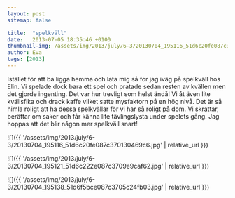 ```yaml
---
layout: post
sitemap: false

title:  "spelkväll"
date:   2013-07-05 18:35:46 +0100
thumbnail-img: /assets/img/2013/july/6-3/20130704_195116_51d6c20fe087c370130469c6.jpg
author: Eva
tags: [2013]
---
```


Istället för att ba ligga hemma och lata mig så for jag iväg på spelkväll hos Elin. Vi spelade dock bara ett spel och pratade sedan resten av kvällen men det gjorde ingenting.  Det var hur trevligt som helst ändå! Vi åt även lite kvällsfika och drack kaffe vilket satte mysfaktorn på en hög nivå. Det är så himla roligt att ha dessa spelkvällar för vi har så roligt på dom. Vi skrattar, berättar om saker och får känna lite tävlingslysta under spelets gång. Jag hoppas att det blir någon mer spelkväll snart!

![]({{ '/assets/img/2013/july/6-3/20130704_195116_51d6c20fe087c370130469c6.jpg'  | relative_url }})

![]({{ '/assets/img/2013/july/6-3/20130704_195121_51d6c222e087c3709e9caf62.jpg'  | relative_url }})

![]({{ '/assets/img/2013/july/6-3/20130704_195138_51d6f5bce087c3705c24fb03.jpg'  | relative_url }})

